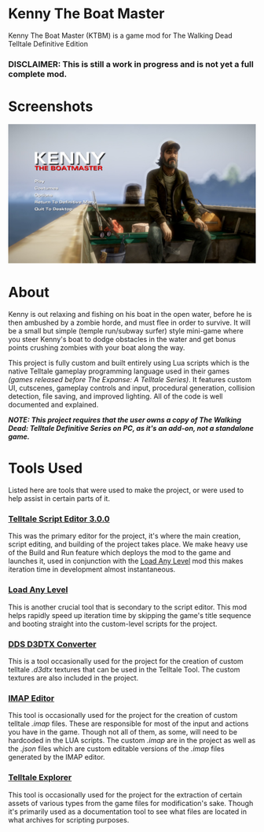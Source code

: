 # Kenny The Boat Master
Kenny The Boat Master (KTBM) is a game mod for The Walking Dead Telltale Definitive Edition

### DISCLAIMER: This is still a work in progress and is not yet a full complete mod.

# Screenshots

![main-menui-wip1](screenshots/main-menu-wip1.jpg)

# About

Kenny is out relaxing and fishing on his boat in the open water, before he is then ambushed by a zombie horde, and must flee in order to survive. It will be a small but simple (temple run/subway surfer) style mini-game where you steer Kenny's boat to dodge obstacles in the water and get bonus points crushing zombies with your boat along the way.

This project is fully custom and built entirely using Lua scripts which is the native Telltale gameplay programming language used in their games *(games released before The Expanse: A Telltale Series)*. It features custom UI, cutscenes, gameplay controls and input, procedural generation, collision detection, file saving, and improved lighting. All of the code is well documented and explained.

***NOTE: This project requires that the user owns a copy of The Walking Dead: Telltale Definitive Series on PC, as it's an add-on, not a standalone game.***

# Tools Used

Listed here are tools that were used to make the project, or were used to help assist in certain parts of it.

### [Telltale Script Editor 3.0.0](https://github.com/Telltale-Modding-Group/Telltale-Script-Editor)

This was the primary editor for the project, it's where the main creation, script editing, and building of the project takes place. We make heavy use of the Build and Run feature which deploys the mod to the game and launches it, used in conjunction with the [Load Any Level](https://www.nexusmods.com/thewalkingdeadthetelltaledefinitiveseries/mods/7?tab=description) mod this makes iteration time in development almost instantaneous.

### [Load Any Level](https://www.nexusmods.com/thewalkingdeadthetelltaledefinitiveseries/mods/7?tab=description)

This is another crucial tool that is secondary to the script editor. This mod helps rapidly speed up iteration time by skipping the game's title sequence and booting straight into the custom-level scripts for the project.

### [DDS D3DTX Converter](https://github.com/Telltale-Modding-Group/DDS-D3DTX-Converter)

This is a tool occasionally used for the project for the creation of custom telltale *.d3dtx* textures that can be used in the Telltale Tool. The custom textures are also included in the project.

### [IMAP Editor](https://github.com/Telltale-Modding-Group/IMAP-Editor)

This tool is occasionally used for the project for the creation of custom telltale *.imap* files. These are responsible for most of the input and actions you have in the game. Though not all of them, as some, will need to be hardcoded in the LUA scripts. The custom *.imap* are in the project as well as the *.json* files which are custom editable versions of the *.imap* files generated by the IMAP editor.

### [Telltale Explorer](https://quickandeasysoftware.net/software/telltale-explorer)

This tool is occasionally used for the project for the extraction of certain assets of various types from the game files for modification's sake. Though it's primarily used as a documentation tool to see what files are located in what archives for scripting purposes.
